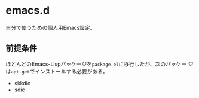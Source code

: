 emacs.d
=======

自分で使うための個人用Emacs設定。

前提条件
--------

ほとんどのEmacs-Lispパッケージを`package.el`に移行したが、次のパッケー
ジは`apt-get`でインストールする必要がある。

- skkdic
- sdic
